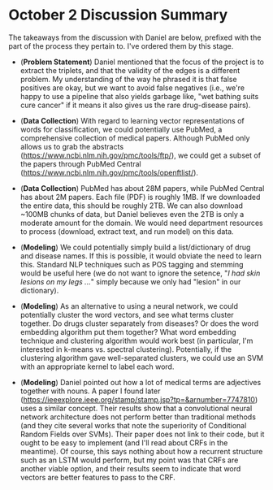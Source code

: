 # October 2 Discussion Summary

The takeaways from the discussion with Daniel are below, prefixed with the part of the process they pertain to. I've ordered them by this stage.

* (**Problem Statement**) Daniel mentioned that the focus of the project is to extract the triplets, and that the validity of the edges is a different problem. My understanding of the way he phrased it is that false positives are okay, but we want to avoid false negatives (i.e., we're happy to use a pipeline that also yields garbage like, "wet bathing suits cure cancer" if it means it also gives us the rare drug-disease pairs).

* (**Data Collection**) With regard to learning vector representations of words for classification, we could potentially use PubMed, a comprehensive collection of medical papers. Although PubMed only allows us to grab the abstracts (https://www.ncbi.nlm.nih.gov/pmc/tools/ftp/), we could get a subset of the papers through PubMed Central (https://www.ncbi.nlm.nih.gov/pmc/tools/openftlist/). 
* (**Data Collection**) PubMed has about 28M papers, while PubMed Central has about 2M papers. Each file (PDF) is roughly 1MB. If we downloaded the entire data, this should be roughly 2TB. We can also download ~100MB chunks of data, but Daniel believes even the 2TB is only a moderate amount for the domain. We would need department resources to process (download, extract text, and run model) on this data.
* (**Modeling**) We could potentially simply build a list/dictionary of drug and disease names. If this is possible, it would obviate the need to learn this. Standard NLP techniques such as POS tagging and stemming would be useful here (we do not want to ignore the setence, "*I had skin lesions on my legs ...*" simply because we only had "lesion" in our dictionary).
* (**Modeling**) As an alternative to using a neural network, we could potentially cluster the word vectors, and see what terms cluster together. Do drugs cluster separately from diseases? Or does the word embedding algorithm put them together? What word embedding technique and clustering algorithm would work best (in particular, I'm interested in k-means vs. spectral clustering). Potentially, if the clustering algorithm gave well-separated clusters, we could use an SVM with an appropriate kernel to label each word.
* (**Modeling**) Daniel pointed out how a lot of medical terms are adjectives together with nouns. A paper I found later (https://ieeexplore.ieee.org/stamp/stamp.jsp?tp=&arnumber=7747810) uses a similar concept. Their results show that a convolutional neural network architecture does not perform better than traditional methods (and they cite several works that note the superiority of Conditional Random Fields over SVMs). Their paper does not link to their code, but it ought to be easy to implement (and I'll read about CRFs in the meantime). Of course, this says nothing about how a recurrent structure such as an LSTM would perform, but my point was that CRFs are another viable option, and their results seem to indicate that word vectors are better features to pass to the CRF.
